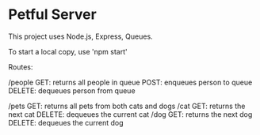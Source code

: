 # Petful Server

This project uses Node.js, Express, Queues. 

To start a local copy, use 'npm start'

Routes:

/people
  GET: returns all people in queue
  POST: enqueues person to queue
  DELETE: dequeues person from queue

/pets
  GET: returns all pets from both cats and dogs
  /cat
    GET: returns the next cat
    DELETE: dequeues the current cat
  /dog
    GET: returns the next dog
    DELETE: dequeues the current dog